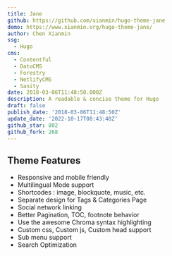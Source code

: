 ```yaml
---
title: Jane
github: https://github.com/xianmin/hugo-theme-jane
demo: https://www.xianmin.org/hugo-theme-jane/
author: Chen Xianmin
ssg:
  - Hugo
cms:
  - Contentful
  - DatoCMS
  - Forestry
  - NetlifyCMS
  - Sanity
date: 2018-03-06T11:48:50.000Z
description: A readable & concise theme for Hugo
draft: false
publish_date: '2018-03-06T11:48:50Z'
update_date: '2022-10-17T08:43:40Z'
github_star: 802
github_fork: 268
---
```

## Theme Features

- Responsive and mobile friendly
- Multilingual Mode support
- Shortcodes : image, blockquote, music, etc.
- Separate design for Tags & Categories Page
- Social network linking
- Better Pagination, TOC, footnote behavior
- Use the awesome Chroma syntax highlighting
- Custom css, Custom js, Custom head support
- Sub menu support
- Search Optimization
